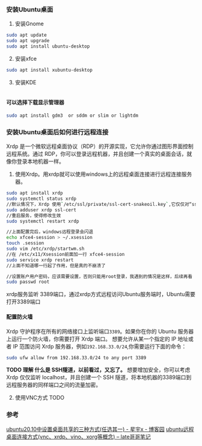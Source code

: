 ### 安装Ubuntu桌面
1. 安装Gnome
```bash
sudo apt update
sudo apt upgrade
sudo apt install ubuntu-desktop
```
2. 安装xfce
```bash
sudo apt install xubuntu-desktop
```
3. 安装KDE
```bash

```

#### 可以选择下载显示管理器
```bash
sudo apt install gdm3  or sddm or slim or lightdm
```

### 安装Ubuntu桌面后如何进行远程连接
Xrdp 是一个微软远程桌面协议（RDP）的开源实现，它允许你通过图形界面控制远程系统。通过 RDP，你可以登录远程机器，并且创建一个真实的桌面会话，就像你登录本地机器一样。

1. 使用Xrdp。用xrdp就可以使用windows上的远程桌面连接进行远程连接服务器。
```bash
sudo apt install xrdp
sudo systemctl status xrdp
//默认情况下，Xrdp 使用`/etc/ssl/private/ssl-cert-snakeoil.key`,它仅仅对“ssl-cert” 用户组成语可读。运行下面的命令，将`xrdp`用户添加到这个用户组：
sudo adduser xrdp ssl-cert
//重启服务，使得修改生效
sudo systemctl restart xrdp

//上面配置完后，windows远程登录会闪退
echo xfce4-session > ~/.xsession
touch .session
sudo vim /etc/xrdp/startwm.sh
//在 /etc/x11/Xsession前面加一行 xfce4-session
sudo service xrdp restart
//上面不知道哪一行起了作用，但是真的不崩溃了

//设置账户用户密码，应该需要设置，否则只能用root登录，我遇到的情况是这样，后续再看
sudo passwd root
```
xrdp服务监听 3389端口，通过xrdp方式远程访问Ubuntu服务端时，Ubuntu需要打开3389端口

#### 配置防火墙
Xrdp 守护程序在所有的网络接口上监听端口`3389`。如果你在你的 Ubuntu 服务器上运行一个防火墙，你需要打开 Xrdp 端口。
想要允许从某一个指定的 IP 地址或者 IP 范围访问 Xrdp 服务器，例如`192.168.33.0/24`,你需要运行下面的命令：
```bash
sudo ufw allow from 192.168.33.0/24 to any port 3389
```
**TODO 理解 什么是 SSH隧道，以前看过，又忘了。**
想要增加安全，你可以考虑 Xrdp 仅仅监听 localhost，并且创建一个 SSH 隧道，将本地机器的3389端口到远程服务器的同样端口之间的流量加密。

2. 使用VNC方式  TODO




### 参考
[ubuntu20.10中设置桌面共享的三种方式(任选其一) - 星宇x - 博客园](https://www.cnblogs.com/xingyu666/p/14132923.html)
[ubuntu远程桌面连接方式(vnc、xrdp、vino、xorg等概念) – late哥哥笔记](https://www.lategege.com/?p=691)